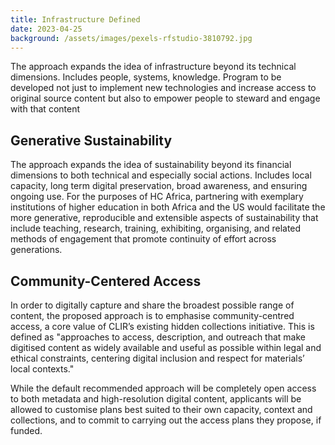 ```yaml
---
title: Infrastructure Defined
date: 2023-04-25
background: /assets/images/pexels-rfstudio-3810792.jpg
---
```


The approach expands the idea of infrastructure beyond its technical dimensions. Includes people, systems, knowledge. Program to be developed not just to implement new technologies and increase access to original source content but also to empower people to steward and engage with that content

## Generative Sustainability

The approach expands the idea of sustainability beyond its financial dimensions to both technical and especially social actions. Includes local capacity, long term digital preservation, broad awareness, and ensuring ongoing use. For the purposes of HC Africa, partnering with exemplary institutions of higher education in both Africa and the US would facilitate the more generative, reproducible and extensible aspects of sustainability that include teaching, research, training, exhibiting, organising, and related methods of engagement that promote continuity of effort across generations.

## Community-Centered Access

In order to digitally capture and share the broadest possible range of content, the proposed approach is to emphasise community-centred access, a core value of CLIR’s existing hidden collections initiative.
This is defined as "approaches to access, description, and outreach that make digitised content as widely available and useful as possible within legal and ethical constraints, centering digital inclusion and respect for materials’ local contexts."

While the default recommended approach will be completely open access to both metadata and high-resolution digital content, applicants will be allowed to customise plans best suited to their own capacity, context and collections, and to commit to carrying out the access plans they propose, if funded.


